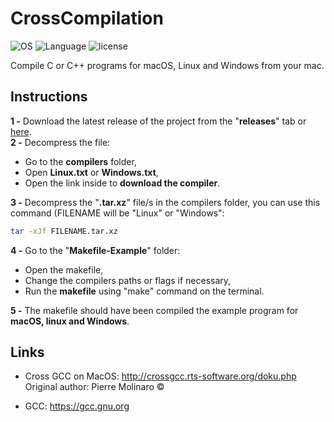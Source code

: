 # CrossCompilation
![OS](https://img.shields.io/badge/os-macOS-lightgrey.svg)
![Language](https://img.shields.io/badge/language-C%2FC%2B%2B-red.svg)
![license](https://img.shields.io/github/license/mashape/apistatus.svg?maxAge=2592000)  

Compile C or C++ programs for macOS, Linux and Windows from your mac.

Instructions
------------

**1 -** Download the latest release of the project from the "**releases**" tab or [here](https://github.com/illescasDaniel/CrossCompilation/archive/v1.0.1.zip).  
**2 -** Decompress the file: 
* Go to the **compilers** folder, 
* Open **Linux.txt** or **Windows.txt**,
* Open the link inside to **download the compiler**.  

**3 -** Decompress the "**.tar.xz**" file/s in the compilers folder, you can use this command (FILENAME will be "Linux" or "Windows":  
```bash
tar -xJf FILENAME.tar.xz
```
**4 -** Go to the "**Makefile-Example**" folder:
* Open the makefile,
* Change the compilers paths or flags if necessary,
* Run the **makefile** using "make" command on the terminal.  

**5 -** The makefile should have been compiled the example program for **macOS, linux and Windows**.  

Links
----
* Cross GCC on MacOS: http://crossgcc.rts-software.org/doku.php  
Original author: Pierre Molinaro ©

* GCC: https://gcc.gnu.org

